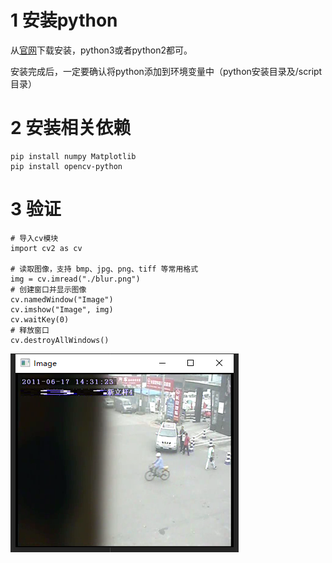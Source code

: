 # 1 安装python

从[官网](https://www.python.org/downloads/)下载安装，python3或者python2都可。

安装完成后，一定要确认将python添加到环境变量中（python安装目录及/script目录）



# 2 安装相关依赖

```
pip install numpy Matplotlib
pip install opencv-python
```



# 3 验证

```
# 导入cv模块
import cv2 as cv

# 读取图像，支持 bmp、jpg、png、tiff 等常用格式
img = cv.imread("./blur.png")
# 创建窗口并显示图像
cv.namedWindow("Image")
cv.imshow("Image", img)
cv.waitKey(0)
# 释放窗口
cv.destroyAllWindows()
```



![](./resources/1.1.png)

